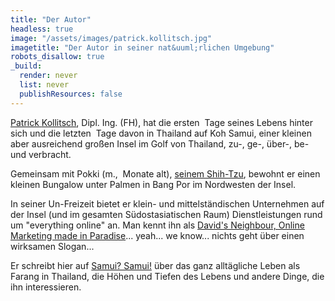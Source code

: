 ```yaml
---
title: "Der Autor"
headless: true
image: "/assets/images/patrick.kollitsch.jpg"
imagetitle: "Der Autor in seiner nat&uuml;rlichen Umgebung"
robots_disallow: true
_build:
  render: never
  list: never
  publishResources: false
---
```


<span class="fn n"><a class="url" href="http://kollitsch.de/"><span class="given-name">Patrick</span> <span class="family-name">Kollitsch</span></a></span>, Dipl. Ing. (FH), hat die ersten <span class="is-datediff" data-from="1975-07-05"></span>&nbsp;Tage seines Lebens hinter sich und die letzten <span class="is-datediff" data-from="2005-01-08"></span>&nbsp;Tage davon in <span class="adr country-name">Thailand</span> auf Koh Samui, einer kleinen aber ausreichend großen Insel im Golf von Thailand, zu-, ge-, &uuml;ber-, be- und verbracht.

Gemeinsam mit Pokki (m., <span class="is-datediff-month" data-from="2005-11-15"></span>&nbsp;Monate alt), <a class="url" href="https://samui-samui.de/tag/shihtzu/">seinem Shih-Tzu</a>, bewohnt er einen kleinen Bungalow unter Palmen in Bang Por im Nordwesten der Insel.

In seiner Un-Freizeit bietet er klein- und mittelst&auml;ndischen Unternehmen auf der Insel (und im gesamten S&uuml;dostasiatischen Raum) Dienstleistungen rund um "everything online" an. Man kennt ihn als <a href="https://davids-neighbour.com/">David's Neighbour, Online Marketing made in Paradise</a>... yeah... we know... nichts geht &uuml;ber einen wirksamen Slogan...

Er schreibt hier auf <a class="url" href="https://samui-samui.de/">Samui? Samui!</a> über das ganz alltägliche Leben als Farang in Thailand, die H&ouml;hen und Tiefen des Lebens und andere Dinge, die ihn interessieren.
